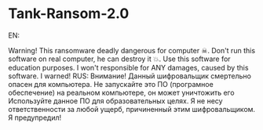 # Tank-Ransom-2.0
EN:

Warning! This ransomware deadly dangerous for computer ☠. Don't run this software on real computer, he can destroy it 💥.
Use this software for education purposes.
I won't responsible for ANY damages, caused by this software. I warned!
RUS:
Внимание! Данный шифровальщик смертельно опасен для компьютера. Не запускайте это ПО (програмное обеспечение) на реальном компьютере, он может уничтожить его
Используйте данное ПО для образовательных целях.
Я не несу ответственности за любой ущерб, причиненный этим шифровальщиком. Я предупредил!
